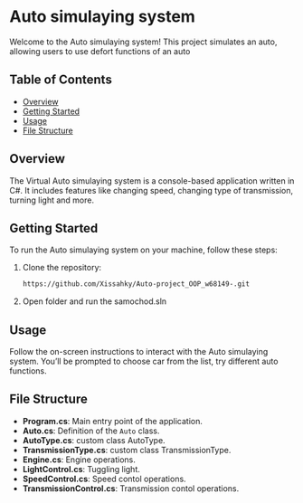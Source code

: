 # Auto simulaying system

Welcome to the Auto simulaying system! This project simulates an auto, allowing users to use defort functions of an auto

## Table of Contents

- [Overview](#overview)
- [Getting Started](#getting-started)
- [Usage](#usage)
- [File Structure](#file-structure)

## Overview

The Virtual Auto simulaying system is a console-based application written in C#. It includes features like changing speed, changing type of transmission, turning light and more.

## Getting Started

To run the Auto simulaying system on your machine, follow these steps:

1. Clone the repository:

   ```bash
   https://github.com/Xissahky/Auto-project_OOP_w68149-.git
   ```
2. Open folder and run the samochod.sln
## Usage

Follow the on-screen instructions to interact with the Auto simulaying system. You’ll be prompted to choose car from the list, try different auto functions.
## File Structure

- **Program.cs**: Main entry point of the application.
- **Auto.cs**: Definition of the `Auto` class.
- **AutoType.cs**: custom class AutoType.
- **TransmissionType.cs**: custom class TransmissionType.
- **Engine.cs**: Engine operations.
- **LightControl.cs**: Tuggling light.
- **SpeedControl.cs**: Speed contol operations.
- **TransmissionControl.cs**: Transmission contol operations.
